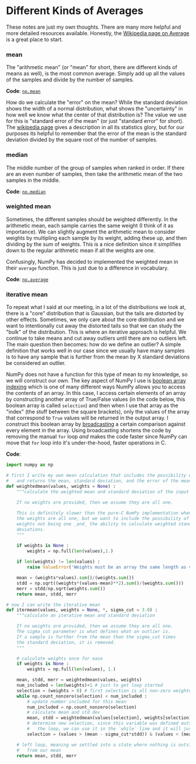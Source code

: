# Different Kinds of Averages

These notes are just my own thoughts. 
There are many more helpful and more detailed resources available.
Honestly, the [Wikipedia page on Average](https://en.wikipedia.org/wiki/Average)
is a great place to start.

### mean
The "arithmetic mean" (or "mean" for short, there are different kinds of means as well),
is the most common average. Simply add up all the values of the samples and divide by
the number of samples.

**Code**: [`np.mean`](https://numpy.org/doc/stable/reference/generated/numpy.mean.html)

How do we calculate the "error" on the mean? While the standard deviation shows the 
width of a normal distribution, what shows the "uncertainty" in how well we know what
the center of that distribution is? The value we use for this is "standard error of the
mean" (or just "standard error" for short). The 
[wikipedia page](https://en.wikipedia.org/wiki/Standard_error) gives a description 
in all its statistics glory, but for our purposes its helpful to remember that the
error of the mean is the standard deviation divided by the square root of the number
of samples.

### median
The middle number of the group of samples when ranked in order. If there are an even
number of samples, then take the arithmetic mean of the two samples in the middle.

**Code**: [`np.median`](https://numpy.org/doc/stable/reference/generated/numpy.median.html)

### weighted mean
Sometimes, the different samples should be weighted differently. In the arithmetic mean,
each sample carries the same weight (I think of it as importance). We can slightly augment
the arithmetic mean to consider weights by multipling each sample by its weight, adding these
up, and then dividing by the sum of weights. This is a nice definition since it simplifies
down to the regular arithmetic mean if all the weights are one.

Confusingly, NumPy has decided to implemented the weighted mean in their `average` function.
This is just due to a difference in vocabulary.

**Code**: [`np.average`](https://numpy.org/doc/stable/reference/generated/numpy.average.html)

### iterative mean
To repeat what I said at our meeting, in a lot of the distributions we look at, there 
is a "core" distribution that is Gaussian, but the tails are distorted by other effects.
Sometimes, we only care about the core distribution and we want to intentionally cut away
the distorted tails so that we can study the "bulk" of the distribution. This is where
an iterative approach is helpful. We continue to take means and cut away outliers until
there are no outliers left. The main question then becomes: how do we define an outlier?
A simple definition that works well in our case since we usually have many samples is
to have any sample that is further from the mean by X standard deviations be considered
an outlier.

NumPy does not have a function for this type of mean to my knowledge, so we will construct
our own. The key aspect of NumPy I use is 
[boolean array indexing](https://numpy.org/doc/stable/user/basics.indexing.html#boolean-array-indexing)
which is one of many different ways NumPy allows you to access the contents of an array.
In this case, I access certain elements of an array by constructing another array of True/False
values (in the code below, this boolean array is called `selection`) and then when I use
that array as the "index" (the stuff between the square brackets), only the values of the
array that correspond to `True` values will be returned in the output array. I construct
this boolean array by [broadcasting](https://numpy.org/doc/stable/user/basics.broadcasting.html)
a certain comparison against every element in the array. Using broadcasting shortens the
code by removing the manual `for` loop _and_ makes the code faster since NumPy can move that
`for` loop into it's under-the-hood, faster operations in C.

**Code**:
```python
import numpy as np

# first I write my own mean calculation that includes the possibility of weights
#   and returns the mean, standard deviation, and the error of the mean
def weightedmean(values, weights = None) :
    """calculate the weighted mean and standard deviation of the input values
    
    If no weights are provided, then we assume they are all one.

    This is definitely slower than the pure-C NumPy implementation when
    the weights are all one, but we want to include the possibility of the 
    weights not being one _and_ the ability to calculate weighted standard
    deviations.
    """

    if weights is None :
        weights = np.full(len(values),1.)
        
    if len(weights) != len(values) :
        raise ValueError('Weights must be an array the same length as values')

    mean = (weights*values).sum()/(weights.sum())
    stdd = np.sqrt((weights*(values-mean)**2).sum()/(weights.sum()))
    merr = stdd/np.sqrt(weights.sum())
    return mean, stdd, merr

# now I can write the iterative mean
def itermean(values, weights = None, *, sigma_cut = 3.0) :
    """calculate an iterative mean and standard deviation

    If no weights are provided, then we assume they are all one.
    The sigma_cut parameter is what defines what an outlier is.
    If a sample is further from the mean than the sigma_cut times
    the standard deviation, it is removed.
    """

    # calculate weights once for ease
    if weights is None :
        weights = np.full(len(values), 1.)

    mean, stdd, merr = weightedmean(values, weights)
    num_included = len(weights)+1 # just to get loop started
    selection = (weights > 0) # first selection is all non-zero weighted samples
    while np.count_nonzero(selection) < num_included :
        # update number included for this mean
        num_included = np.count_nonzero(selection)
        # calculate mean and std dev
        mean, stdd = weightedmean(values[selection], weights[selection])
        # determine new selection, since this variable was defined outside
        #   the loop, we can use it in the `while` line and it will just be updated
        selection = (values > (mean - sigma_cut*stdd)) & (values < (mean + sigma_cut*stdd)) & (weights > 0)

    # left loop, meaning we settled into a state where nothing is outside sigma_cut standard deviations
    #   from our mean
    return mean, stdd, merr
```

